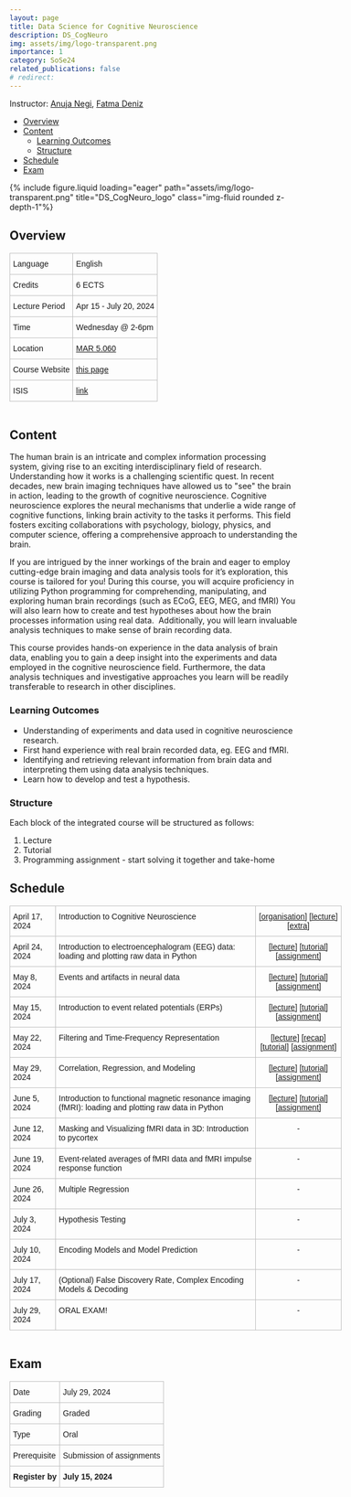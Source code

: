 ```yaml
---
layout: page
title: Data Science for Cognitive Neuroscience
description: DS_CogNeuro
img: assets/img/logo-transparent.png
importance: 1
category: SoSe24
related_publications: false
# redirect:
---
```


Instructor: [Anuja Negi](https://anujanegi.me/), [Fatma Deniz](https://www.fatmanet.com/)

- [Overview](#overview)
- [Content](#content)
  - [Learning Outcomes](#learning-outcomes)
  - [Structure](#structure)
- [Schedule](#schedule)
- [Exam](#exam)

<div class="row">
    <div class="col-sm mt-3 mt-md-0">
        {% include figure.liquid loading="eager" path="assets/img/logo-transparent.png" title="DS_CogNeuro_logo" class="img-fluid rounded z-depth-1"%}
    </div>
</div>

## Overview

<style type="text/css">
.tg  {border-collapse:collapse;border-spacing:0;margin:0px auto;}
.tg td{border-color:black;border-style:solid;border-width:1px;font-family:Arial, sans-serif;font-size:14px;
  overflow:hidden;padding:10px 5px;word-break:normal;}
.tg th{border-color:black;border-style:solid;border-width:1px;font-family:Arial, sans-serif;font-size:14px;
  font-weight:normal;overflow:hidden;padding:10px 5px;word-break:normal;}
.tg .tg-wo29{border-color:#c0c0c0;text-align:left;vertical-align:top}
</style>
<table class="tg" style="undefined;table-layout: fixed; width: 750px">
<!-- <colgroup>
<col style="width: 204px">
<col style="width: 675px">
</colgroup> -->
<tbody>
  <tr>
    <td class="tg-wo29"><span style="font-weight:400;font-style:normal;text-decoration:none;background-color:transparent">Language</span></td>
    <td class="tg-wo29">English</td>
  </tr>
  <tr>
    <td class="tg-wo29">Credits</td>
    <td class="tg-wo29">6 ECTS</td>
  </tr>
  <tr>
    <td class="tg-wo29">Lecture Period</td>
    <td class="tg-wo29">Apr 15 - July 20, 2024</td>
  </tr>
  <tr>
    <td class="tg-wo29">Time</td>
    <td class="tg-wo29">Wednesday  @ 2-6pm</td>
  </tr>
  <tr>
    <td class="tg-wo29">Location</td>
    <td class="tg-wo29"><a href="https://maps.app.goo.gl/MhXJw12oPjEhnDbt6" target="_blank" rel="noopener noreferrer">MAR 5.060</a></td>
  </tr>
  <tr>
    <td class="tg-wo29">Course Website</td>
    <td class="tg-wo29"><a href="https://denizenslab.github.io/teaching/courses/DS_CogNeuro" target="_blank" rel="noopener noreferrer">this page</a></td>
  </tr>
  <tr>
    <td class="tg-wo29">ISIS</td>
    <td class="tg-wo29"><a href="https://isis.tu-berlin.de/course/view.php?id=37510" target="_blank" rel="noopener noreferrer">link</a></td>
  </tr>
</tbody>
</table>
<br>

## Content

The human brain is an intricate and complex information processing system, giving rise to an exciting interdisciplinary field of research. Understanding how it works is a challenging scientific quest. In recent decades, new brain imaging techniques have allowed us to "see" the brain in action, leading to the growth of cognitive neuroscience. Cognitive neuroscience explores the neural mechanisms that underlie a wide range of cognitive functions, linking brain activity to the tasks it performs. This field fosters exciting collaborations with psychology, biology, physics, and computer science, offering a comprehensive approach to understanding the brain.

If you are intrigued by the inner workings of the brain and eager to employ cutting-edge brain imaging and data analysis tools for it’s exploration, this course is tailored for you! During this course, you will acquire proficiency in utilizing Python programming for comprehending, manipulating, and exploring human brain recordings (such as ECoG, EEG, MEG, and fMRI) You will also learn how to create and test hypotheses about how the brain processes information using real data.  Additionally, you will learn invaluable analysis techniques to make sense of brain recording data.

This course provides hands-on experience in the data analysis of brain data, enabling you to gain a deep insight into the experiments and data employed in the cognitive neuroscience field. Furthermore, the data analysis techniques and investigative approaches you learn will be readily transferable to research in other disciplines.

### Learning Outcomes

- Understanding of experiments and data used in cognitive neuroscience research.
- First hand experience with real brain recorded data, eg. EEG and fMRI.
- Identifying and retrieving relevant information from brain data and interpreting them using data analysis techniques.
- Learn how to develop and test a hypothesis.

### Structure

Each block of the integrated course will be structured as follows:

1. Lecture
2. Tutorial
3. Programming assignment - start solving it together and take-home

## Schedule

<style type="text/css">
.tg  {border-collapse:collapse;border-spacing:0;margin:0px auto;}
.tg td{border-color:black;border-style:solid;border-width:1px;font-family:Arial, sans-serif;font-size:14px;
  overflow:hidden;padding:10px 5px;word-break:normal;}
.tg th{border-color:black;border-style:solid;border-width:1px;font-family:Arial, sans-serif;font-size:14px;
  font-weight:normal;overflow:hidden;padding:10px 5px;word-break:normal;}
.tg .tg-wo29{border-color:#c0c0c0;text-align:left;vertical-align:top}
.tg .tg-fzdr{border-color:#c0c0c0;text-align:center;vertical-align:top}
</style>
<table class="tg" style="undefined;table-layout: fixed; width: 750px">
<colgroup>
<col style="width: 80px">
<col style="width: 350px">
<col style="width: 150px">
</colgroup>
<tbody>
  <tr>
    <td class="tg-wo29">April 17, 2024</td>
    <td class="tg-wo29">Introduction to Cognitive Neuroscience</td>
    <td class="tg-fzdr">
      <a href='https://drive.google.com/file/d/1TU8StI_0vQHci6bk_guV_xfHPXFbTxGL/view?usp=sharing'>[organisation]</a>
      <a href='https://drive.google.com/file/d/1V6hi9I5calkDbRgAf84GaSVd63eI5pGG/view?usp=sharing'>[lecture]</a>
      <a href='https://drive.google.com/file/d/11pdwmaGBK1gPmZ1YcykXYL7QloFZZNYb/view?usp=sharing'>[extra]</a>
    </td>
  </tr>
  <tr>
    <td class="tg-wo29">April 24, 2024</td>
    <td class="tg-wo29">Introduction to electroencephalogram (EEG) data: loading and plotting raw data in Python</td>
    <td class="tg-fzdr">
      <a href='https://drive.google.com/file/d/17ybJ2a1OxAspQsEQRYNfLJ1pNODbqfRx/view?usp=sharing'>[lecture]</a>
      <a href='http://dscogneuro.coco.tu-berlin.de/hub/user-redirect/git-pull?repo=https%3A%2F%2Fgithub.com%2Fdenizenslab%2FDS_CogNeuro&urlpath=tree%2FDS_CogNeuro%2Fweek2%2Ftutorial.ipynb&branch=main'>[tutorial]</a>
      <a href='http://dscogneuro.coco.tu-berlin.de/hub/user-redirect/git-pull?repo=https%3A%2F%2Fgithub.com%2Fdenizenslab%2FDS_CogNeuro&urlpath=tree%2FDS_CogNeuro%2Fweek2%2Fassignment.ipynb&branch=main'>[assignment]</a>
    </td>
    
  </tr>
  <tr>
    <td class="tg-wo29">May 8, 2024</td>
    <td class="tg-wo29">Events and artifacts in neural data</td>
    <td class="tg-fzdr">
      <a href='https://drive.google.com/file/d/1GEk98waEfaxPvhXJtNNlE9rXwAOYhb4P/view?usp=sharing'>[lecture]</a>
      <a href='http://dscogneuro.coco.tu-berlin.de/hub/user-redirect/git-pull?repo=https%3A%2F%2Fgithub.com%2Fdenizenslab%2FDS_CogNeuro&urlpath=tree%2FDS_CogNeuro%2Fweek3%2Ftutorial.ipynb&branch=main'>[tutorial]</a>
      <a href='http://dscogneuro.coco.tu-berlin.de/hub/user-redirect/git-pull?repo=https%3A%2F%2Fgithub.com%2Fdenizenslab%2FDS_CogNeuro&urlpath=tree%2FDS_CogNeuro%2Fweek3%2Fassignment.ipynb&branch=main'>[assignment]</a>
    </td>
  </tr>
  <tr>
    <td class="tg-wo29">May 15, 2024</td>
    <td class="tg-wo29">Introduction to event related potentials (ERPs)</td>
    <td class="tg-fzdr">
      <a href='https://drive.google.com/file/d/1EJDxFt738TluOlUUGYvLLj2P_6mPDOWW/view?usp=sharing'>[lecture]</a>
      <a href='http://dscogneuro.coco.tu-berlin.de/hub/user-redirect/git-pull?repo=https%3A%2F%2Fgithub.com%2Fdenizenslab%2FDS_CogNeuro&urlpath=tree%2FDS_CogNeuro%2Fweek4%2Ftutorial.ipynb&branch=main'>[tutorial]</a>
      <a href='http://dscogneuro.coco.tu-berlin.de/hub/user-redirect/git-pull?repo=https%3A%2F%2Fgithub.com%2Fdenizenslab%2FDS_CogNeuro&urlpath=tree%2FDS_CogNeuro%2Fweek4%2Fassignment.ipynb&branch=main'>[assignment]</a>
    </td>
  </tr>
  <tr>
    <td class="tg-wo29">May 22, 2024</td>
    <td class="tg-wo29">Filtering and Time-Frequency Representation</td>
    <td class="tg-fzdr">
      <a href='https://drive.google.com/file/d/1iulkC3d3SRfRltg4brT-m05n_qd-DPgi/view?usp=sharing'>[lecture]</a>
      <a href='http://dscogneuro.coco.tu-berlin.de/hub/user-redirect/git-pull?repo=https%3A%2F%2Fgithub.com%2Fdenizenslab%2FDS_CogNeuro&urlpath=tree%2FDS_CogNeuro%2Fweek5%2Frecap.ipynb&branch=main'>[recap]</a>
      <a href='http://dscogneuro.coco.tu-berlin.de/hub/user-redirect/git-pull?repo=https%3A%2F%2Fgithub.com%2Fdenizenslab%2FDS_CogNeuro&urlpath=tree%2FDS_CogNeuro%2Fweek5%2Ftutorial.ipynb&branch=main'>[tutorial]</a>
      <a href='http://dscogneuro.coco.tu-berlin.de/hub/user-redirect/git-pull?repo=https%3A%2F%2Fgithub.com%2Fdenizenslab%2FDS_CogNeuro&urlpath=tree%2FDS_CogNeuro%2Fweek5%2Fassignment.ipynb&branch=main'>[assignment]</a>
    </td>
  </tr>
  <tr>
    <td class="tg-wo29">May 29, 2024</td>
    <td class="tg-wo29">Correlation, Regression, and Modeling</td>
    <td class="tg-fzdr">
      <a href='https://drive.google.com/file/d/1-v3CmrxmR4XokBztlwfPdsEXhRWhL9yN/view?usp=sharing'>[lecture]</a>
      <a href='http://dscogneuro.coco.tu-berlin.de/hub/user-redirect/git-pull?repo=https%3A%2F%2Fgithub.com%2Fdenizenslab%2FDS_CogNeuro&urlpath=tree%2FDS_CogNeuro%2Fweek6%2Ftutorial.ipynb&branch=main'>[tutorial]</a>
      <a href='http://dscogneuro.coco.tu-berlin.de/hub/user-redirect/git-pull?repo=https%3A%2F%2Fgithub.com%2Fdenizenslab%2FDS_CogNeuro&urlpath=tree%2FDS_CogNeuro%2Fweek6%2Fassignment.ipynb&branch=main'>[assignment]</a>
    </td>
  </tr>
  <tr>
    <td class="tg-wo29">June 5, 2024</td>
    <td class="tg-wo29">Introduction to functional magnetic resonance imaging (fMRI): loading and plotting raw data in Python</td>
    <td class="tg-fzdr">
      <a href='https://drive.google.com/file/d/1Plt66-cUwbj66E4v7utoU3DR69Ess4X4/view?usp=sharing'>[lecture]</a>
      <a href='http://dscogneuro.coco.tu-berlin.de/hub/user-redirect/git-pull?repo=https%3A%2F%2Fgithub.com%2Fdenizenslab%2FDS_CogNeuro&urlpath=tree%2FDS_CogNeuro%2Fweek7%2Ftutorial.ipynb&branch=main'>[tutorial]</a>
      <a href='http://dscogneuro.coco.tu-berlin.de/hub/user-redirect/git-pull?repo=https%3A%2F%2Fgithub.com%2Fdenizenslab%2FDS_CogNeuro&urlpath=tree%2FDS_CogNeuro%2Fweek7%2Fassignment.ipynb&branch=main'>[assignment]</a>
    </td>
    
  </tr>
  <tr>
    <td class="tg-wo29">June 12, 2024</td>
    <td class="tg-wo29">Masking and Visualizing fMRI data in 3D: Introduction to pycortex</td>
    <td class="tg-fzdr">-</td>
  </tr>
  <tr>
    <td class="tg-wo29">June 19, 2024</td>
    <td class="tg-wo29">Event-related averages of fMRI data and fMRI impulse response function</td>
    <td class="tg-fzdr">-</td>
  </tr>
  <tr>
    <td class="tg-wo29">June 26, 2024</td>
    <td class="tg-wo29">Multiple Regression</td>
    <td class="tg-fzdr">-</td>
  </tr>
  <tr>
    <td class="tg-wo29">July 3, 2024</td>
    <td class="tg-wo29">Hypothesis Testing</td>
    <td class="tg-fzdr">-</td>
  </tr>
  <tr>
    <td class="tg-wo29">July 10, 2024</td>
    <td class="tg-wo29">Encoding Models and Model Prediction</td>
    <td class="tg-fzdr">-</td>
  </tr>
  <tr>
    <td class="tg-wo29">July 17, 2024</td>
    <td class="tg-wo29">(Optional) False Discovery Rate, Complex Encoding Models &amp; Decoding</td>
    <td class="tg-fzdr">-</td>
  </tr>
  <tr>
    <td class="tg-wo29">July 29, 2024</td>
    <td class="tg-wo29">ORAL EXAM!</td>
    <td class="tg-fzdr">-</td>
  </tr>
</tbody>
</table>
<br>

## Exam

<style type="text/css">
.tg  {border-collapse:collapse;border-spacing:0;margin:0px auto;}
.tg td{border-color:black;border-style:solid;border-width:1px;font-family:Arial, sans-serif;font-size:14px;
  overflow:hidden;padding:10px 5px;word-break:normal;}
.tg th{border-color:black;border-style:solid;border-width:1px;font-family:Arial, sans-serif;font-size:14px;
  font-weight:normal;overflow:hidden;padding:10px 5px;word-break:normal;}
.tg .tg-wo29{border-color:#c0c0c0;text-align:left;vertical-align:top}
.tg .tg-bx42{border-color:#c0c0c0;font-weight:bold;text-align:left;vertical-align:top}
</style>
<table class="tg" style="undefined;table-layout: fixed; width: 750px">
<!-- <colgroup>
<col style="width: 204px">
<col style="width: 675px">
</colgroup> -->
<tbody>
  <tr>
    <td class="tg-wo29"><span style="font-weight:400;font-style:normal;text-decoration:none;background-color:transparent">Date</span></td>
    <td class="tg-wo29"><span style="font-weight:400;font-style:normal;text-decoration:none;background-color:transparent">July 29, 2024</span></td>
  </tr>
  <tr>
    <td class="tg-wo29"><span style="font-weight:400;font-style:normal;text-decoration:none;background-color:transparent">Grading</span></td>
    <td class="tg-wo29"><span style="font-weight:400;font-style:normal;text-decoration:none;background-color:transparent">Graded</span></td>
  </tr>
  <tr>
    <td class="tg-wo29"><span style="font-weight:400;font-style:normal;text-decoration:none;background-color:transparent">Type</span></td>
    <td class="tg-wo29"><span style="font-weight:400;font-style:normal;text-decoration:none;background-color:transparent">Oral</span></td>
  </tr>
  <tr>
    <td class="tg-wo29"><span style="font-weight:400;font-style:normal;text-decoration:none;background-color:transparent">Prerequisite</span></td>
    <td class="tg-wo29"><span style="font-weight:400;font-style:normal;text-decoration:none;background-color:transparent">Submission of assignments</span></td>
  </tr>
  <tr>
    <td class="tg-bx42"><span style="font-weight:700;font-style:normal;text-decoration:none;background-color:transparent">Register by</span></td>
    <td class="tg-bx42"><span style="font-weight:700;font-style:normal;text-decoration:none;background-color:transparent">July 15, 2024</span></td>
  </tr>
</tbody>
</table>
